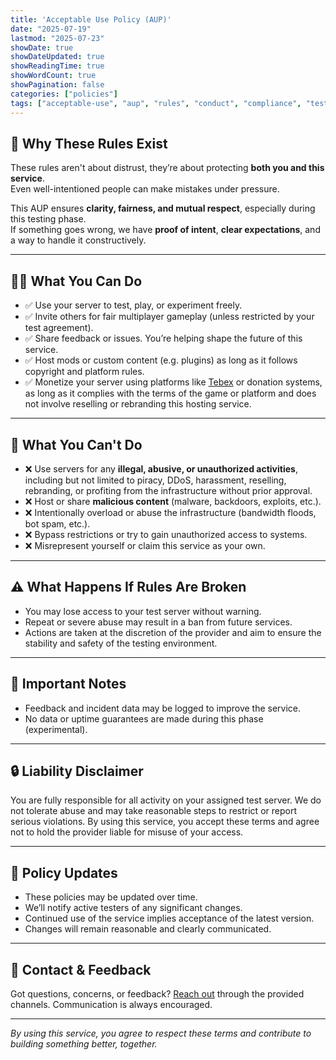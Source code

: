 ```yaml
---
title: 'Acceptable Use Policy (AUP)'
date: "2025-07-19"
lastmod: "2025-07-23"
showDate: true
showDateUpdated: true
showReadingTime: true
showWordCount: true
showPagination: false
categories: ["policies"]
tags: ["acceptable-use", "aup", "rules", "conduct", "compliance", "testing-phase"]
---
```


## 🧭 Why These Rules Exist

These rules aren't about distrust, they’re about protecting **both you and this service**.  
Even well-intentioned people can make mistakes under pressure.  

This AUP ensures **clarity, fairness, and mutual respect**, especially during this testing phase.  
If something goes wrong, we have **proof of intent**, **clear expectations**, and a way to handle it constructively.

---

## 🧑‍💻  What You Can Do

- ✅ Use your server to test, play, or experiment freely.
- ✅ Invite others for fair multiplayer gameplay (unless restricted by your test agreement).
- ✅ Share feedback or issues. You’re helping shape the future of this service.
- ✅ Host mods or custom content (e.g. plugins) as long as it follows copyright and platform rules.
- ✅ Monetize your server using platforms like [Tebex](https://www.tebex.io/) or donation systems, as long as it complies with the terms of the game or platform and does not involve reselling or rebranding this hosting service.

---

## 🚫 What You Can't Do

- ❌ Use servers for any **illegal, abusive, or unauthorized activities**, including but not limited to piracy, DDoS, harassment, reselling, rebranding, or profiting from the infrastructure without prior approval.
- ❌ Host or share **malicious content** (malware, backdoors, exploits, etc.).
- ❌ Intentionally overload or abuse the infrastructure (bandwidth floods, bot spam, etc.).
- ❌ Bypass restrictions or try to gain unauthorized access to systems.
- ❌ Misrepresent yourself or claim this service as your own.

---

## ⚠️ What Happens If Rules Are Broken

- You may lose access to your test server without warning.
- Repeat or severe abuse may result in a ban from future services.
- Actions are taken at the discretion of the provider and aim to ensure the stability and safety of the testing environment.

---

## 📝 Important Notes

- Feedback and incident data may be logged to improve the service.
- No data or uptime guarantees are made during this phase (experimental).

---

## 🔒 Liability Disclaimer

You are fully responsible for all activity on your assigned test server.
We do not tolerate abuse and may take reasonable steps to restrict or report serious violations.
By using this service, you accept these terms and agree not to hold the provider liable for misuse of your access.

---

## 🔄 Policy Updates

- These policies may be updated over time.
- We’ll notify active testers of any significant changes.
- Continued use of the service implies acceptance of the latest version.
- Changes will remain reasonable and clearly communicated.

---

## 💬 Contact & Feedback

Got questions, concerns, or feedback?
[Reach out](../contact/) through the provided channels. Communication is always encouraged.

---

*By using this service, you agree to respect these terms and contribute to building something better, together.*
